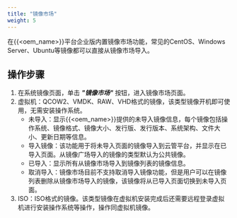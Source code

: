 ```yaml
---
title: "镜像市场"
weight: 5
---
```


在{{<oem_name>}}平台企业版内置镜像市场功能，常见的CentOS、Windows Server、Ubuntu等镜像都可以直接从镜像市场导入。

## 操作步骤

1. 在系统镜像页面，单击 **_"镜像市场"_** 按钮，进入镜像市场页面。
2. 虚拟机：QCOW2、VMDK、RAW、VHD格式的镜像，该类型镜像开机即可使用，无需安装操作系统。
    - 未导入：显示{{<oem_name>}}提供的未导入镜像信息，每个镜像包括操作系统、镜像格式、镜像大小、发行版、发行版本、系统架构、文件大小、更新日期等信息。
    - 导入镜像：该功能用于将未导入页面的镜像导入到云管平台，并显示在已导入页面。从镜像广场导入的镜像的类型默认为公共镜像。
    - 已导入：显示所有从镜像市场导入到镜像列表的镜像信息。
    - 取消导入：镜像市场目前不支持取消导入镜像功能，但是用户可以在镜像列表删除从镜像市场导入的镜像，该镜像将从已导入页面切换到未导入页面。
3. ISO：ISO格式的镜像。该类型镜像在虚拟机安装完成后还需要远程登录虚拟机进行安装操作系统等操作，操作同虚拟机镜像。